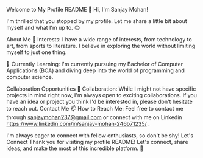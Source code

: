 Welcome to My Profile README 👋 Hi, I'm Sanjay Mohan!

I'm thrilled that you stopped by my profile. Let me share a little bit about myself and what I'm up to. 😊

About Me 👀 Interests: I have a wide range of interests, from technology to art, from sports to literature. I believe in exploring the world without limiting myself to just one thing.

🌱 Currently Learning: I'm currently pursuing my Bachelor of Computer Applications (BCA) and diving deep into the world of programming and computer science.

Collaboration Opportunities 💞 Collaboration: While I might not have specific projects in mind right now, I'm always open to exciting collaborations. If you have an idea or project you think 
I'd be interested in, please don't hesitate to reach out. Contact Me 📫 How to Reach Me: Feel free to contact me through sanjaymohan237@gmail.com or connect with 
me on Linkedin https://www.linkedin.com/in/sanjay-mohan-246b71235/ . 

I'm always eager to connect with fellow enthusiasts, so don't be shy! Let's Connect Thank you for visiting my profile README! Let's connect, share ideas, and make the most of this incredible platform. 🚀
